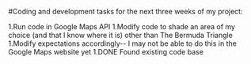 #Coding and development tasks for the next three weeks of my
project:

1.Run code in Google Maps API 
1.Modify code to shade an area of my choice (and that I know where it is) other than The Bermuda Triangle
1.Modify expectations accordingly-- I may not be able to do this in the Google Maps website yet
1.DONE Found existing code base
